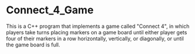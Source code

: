 # Connect_4_Game
This is a C++ program that implements a game called "Connect 4", in which players take turns placing markers on a game board until either player gets four of their markers in a row horizontally, vertically, or diagonally, or until the game board is full.
